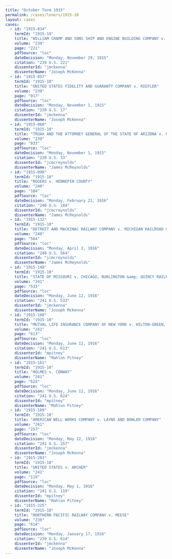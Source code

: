 ```yaml
---
title: "October Term 1915"
permalink: /cases/loners/1915-10
layout: cases
cases:
  - id: "1915-034"
    termId: "1915-10"
    title: "WILLIAM CRAMP AND SONS SHIP AND ENGINE BUILDING COMPANY v. UNITED STATES"
    volume: "239"
    page: "221"
    pdfSource: "loc"
    dateDecision: "Monday, November 29, 1915"
    citation: "239 U.S. 221"
    dissenterId: "jmckenna"
    dissenterName: "Joseph McKenna"
  - id: "1915-057"
    termId: "1915-10"
    title: "UNITED STATES FIDELITY AND GUARANTY COMPANY v. RIEFLER"
    volume: "239"
    page: "017"
    pdfSource: "loc"
    dateDecision: "Monday, November 1, 1915"
    citation: "239 U.S. 17"
    dissenterId: "jmckenna"
    dissenterName: "Joseph McKenna"
  - id: "1915-060"
    termId: "1915-10"
    title: "TRUAX AND THE ATTORNEY GENERAL OF THE STATE OF ARIZONA v. RAICH"
    volume: "239"
    page: "033"
    pdfSource: "loc"
    dateDecision: "Monday, November 1, 1915"
    citation: "239 U.S. 33"
    dissenterId: "jcmcreynolds"
    dissenterName: "James McReynolds"
  - id: "1915-090"
    termId: "1915-10"
    title: "ROGERS v. HENNEPIN COUNTY"
    volume: "240"
    page: "184"
    pdfSource: "loc"
    dateDecision: "Monday, February 21, 1916"
    citation: "240 U.S. 184"
    dissenterId: "jcmcreynolds"
    dissenterName: "James McReynolds"
  - id: "1915-132"
    termId: "1915-10"
    title: "DETROIT AND MACKINAC RAILWAY COMPANY v. MICHIGAN RAILROAD COMMISSION AND FLETCHER PAPER COMPANY"
    volume: "240"
    page: "564"
    pdfSource: "loc"
    dateDecision: "Monday, April 3, 1916"
    citation: "240 U.S. 564"
    dissenterId: "jcmcreynolds"
    dissenterName: "James McReynolds"
  - id: "1915-148"
    termId: "1915-10"
    title: "STATE OF MISSOURI v. CHICAGO, BURLINGTON &amp; QUINCY RAILROAD COMPANY"
    volume: "241"
    page: "533"
    pdfSource: "loc"
    dateDecision: "Monday, June 12, 1916"
    citation: "241 U.S. 533"
    dissenterId: "jmckenna"
    dissenterName: "Joseph McKenna"
  - id: "1915-160"
    termId: "1915-10"
    title: "MUTUAL LIFE INSURANCE COMPANY OF NEW YORK v. HILTON-GREEN, EXECUTORS OF WIGGINS"
    volume: "241"
    page: "613"
    pdfSource: "loc"
    dateDecision: "Monday, June 12, 1916"
    citation: "241 U.S. 613"
    dissenterId: "mpitney"
    dissenterName: "Mahlon Pitney"
  - id: "1915-161"
    termId: "1915-10"
    title: "HOLMES v. CONWAY"
    volume: "241"
    page: "624"
    pdfSource: "loc"
    dateDecision: "Monday, June 12, 1916"
    citation: "241 U.S. 624"
    dissenterId: "mpitney"
    dissenterName: "Mahlon Pitney"
  - id: "1915-189"
    termId: "1915-10"
    title: "AMERICAN WELL WORKS COMPANY v. LAYNE AND BOWLER COMPANY"
    volume: "241"
    page: "257"
    pdfSource: "loc"
    dateDecision: "Monday, May 22, 1916"
    citation: "241 U.S. 257"
    dissenterId: "jmckenna"
    dissenterName: "Joseph McKenna"
  - id: "1915-203"
    termId: "1915-10"
    title: "UNITED STATES v. ARCHER"
    volume: "241"
    page: "119"
    pdfSource: "loc"
    dateDecision: "Monday, May 1, 1916"
    citation: "241 U.S. 119"
    dissenterId: "mpitney"
    dissenterName: "Mahlon Pitney"
  - id: "1915-225"
    termId: "1915-10"
    title: "NORTHERN PACIFIC RAILWAY COMPANY v. MEESE"
    volume: "239"
    page: "614"
    pdfSource: "loc"
    dateDecision: "Monday, January 17, 1916"
    citation: "239 U.S. 614"
    dissenterId: "jmckenna"
    dissenterName: "Joseph McKenna"
---
```

